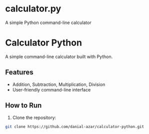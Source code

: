 # calculator.py
A simple Python command-line calculator
# Calculator Python

A simple command-line calculator built with Python.

## Features
- Addition, Subtraction, Multiplication, Division
- User-friendly command-line interface

## How to Run
1. Clone the repository:
```bash
git clone https://github.com/danial-azar/calculator-python.git
